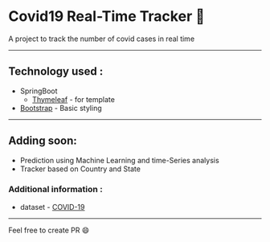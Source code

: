 # Covid19 Real-Time Tracker 🦠

A project to track the number of covid cases in real time

---
## Technology used :

- SpringBoot
  - [Thymeleaf](http://thymeleaf.org/) - for template
- [Bootstrap](https://getbootstrap.com) - Basic styling

---

## Adding soon:
- Prediction using Machine Learning and time-Series analysis
- Tracker based on Country and State

### Additional information : 
- dataset - [COVID-19](https://github.com/CSSEGISandData/COVID-19/blob/master/csse_covid_19_data/csse_covid_19_time_series/time_series_covid19_confirmed_global.csv)
----

Feel free to create PR 😄
